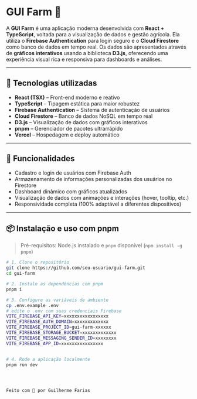 # GUI Farm 🌿

A **GUI Farm** é uma aplicação moderna desenvolvida com **React + TypeScript**, voltada para a visualização de dados e gestão agrícola. Ela utiliza o **Firebase Authentication** para login seguro e o **Cloud Firestore** como banco de dados em tempo real. Os dados são apresentados através de **gráficos interativos** usando a biblioteca **D3.js**, oferecendo uma experiência visual rica e responsiva para dashboards e análises.

---

## 🚀 Tecnologias utilizadas

- **React (TSX)** – Front-end moderno e reativo
- **TypeScript** – Tipagem estática para maior robustez
- **Firebase Authentication** – Sistema de autenticação de usuários
- **Cloud Firestore** – Banco de dados NoSQL em tempo real
- **D3.js** – Visualização de dados com gráficos interativos
- **pnpm** – Gerenciador de pacotes ultrarrápido
- **Vercel** – Hospedagem e deploy automático

---

## 🔐 Funcionalidades

- Cadastro e login de usuários com Firebase Auth
- Armazenamento de informações personalizadas dos usuários no Firestore
- Dashboard dinâmico com gráficos atualizados
- Visualização de dados com animações e interações (hover, tooltip, etc.)
- Responsividade completa (100% adaptável a diferentes dispositivos)

---

## 📦 Instalação e uso com pnpm

> Pré-requisitos: Node.js instalado e `pnpm` disponível (`npm install -g pnpm`)

```bash
# 1. Clone o repositório
git clone https://github.com/seu-usuario/gui-farm.git
cd gui-farm

# 2. Instale as dependências com pnpm
pnpm i

# 3. Configure as variáveis de ambiente
cp .env.example .env
# edite o .env com suas credenciais Firebase
VITE_FIREBASE_API_KEY=xxxxxxxxxxxxxxxxx
VITE_FIREBASE_AUTH_DOMAIN=xxxxxxxxxxxxx
VITE_FIREBASE_PROJECT_ID=gui-farm-xxxxxx
VITE_FIREBASE_STORAGE_BUCKET=xxxxxxxxxxxxx
VITE_FIREBASE_MESSAGING_SENDER_ID=xxxxxxxx
VITE_FIREBASE_APP_ID=xxxxxxxxxxxxxxxx


# 4. Rode a aplicação localmente
pnpm run dev




Feito com 💚 por Guilherme Farias
